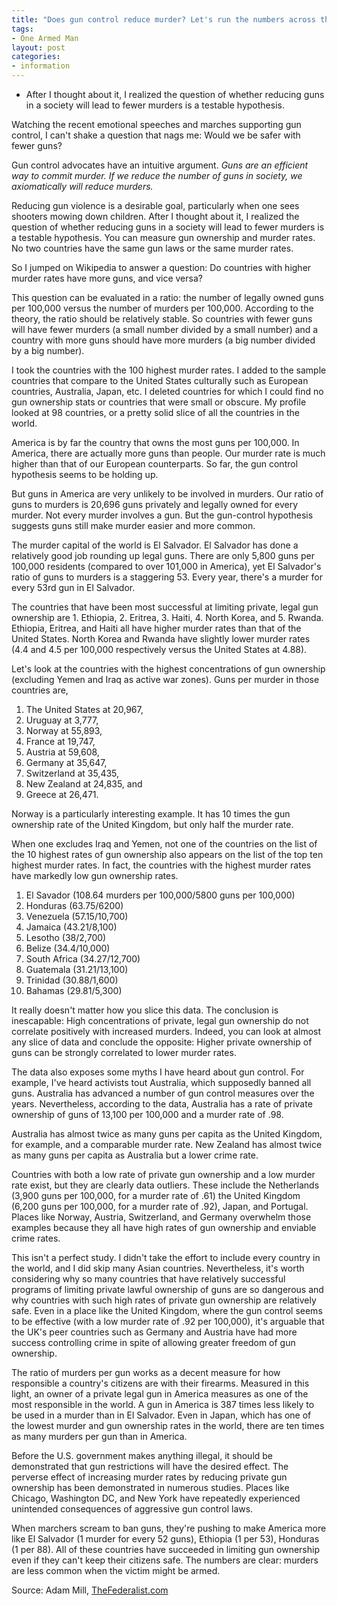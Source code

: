 ```yaml
---
title: "Does gun control reduce murder? Let's run the numbers across the world"
tags:
- One Armed Man
layout: post
categories:
- information
---
```


- After I thought about it, I realized the question of whether reducing guns in a society will lead to fewer murders is a testable hypothesis.

Watching the recent emotional speeches and marches supporting gun control, I can't shake a question that nags me: Would we be safer with fewer guns?

Gun control advocates have an intuitive argument. *Guns are an efficient way to commit murder. If we reduce the number of guns in society, we axiomatically will reduce murders.*

Reducing gun violence is a desirable goal, particularly when one sees shooters mowing down children. After I thought about it, I realized the question of whether reducing guns in a society will lead to fewer murders is a testable hypothesis. You can measure gun ownership and murder rates. No two countries have the same gun laws or the same murder rates.

So I jumped on Wikipedia to answer a question: Do countries with higher murder rates have more guns, and vice versa?

This question can be evaluated in a ratio: the number of legally owned guns per 100,000 versus the number of murders per 100,000. According to the theory, the ratio should be relatively stable. So countries with fewer guns will have fewer murders (a small number divided by a small number) and a country with more guns should have more murders (a big number divided by a big number).

I took the countries with the 100 highest murder rates. I added to the sample countries that compare to the United States culturally such as European countries, Australia, Japan, etc. I deleted countries for which I could find no gun ownership stats or countries that were small or obscure. My profile looked at 98 countries, or a pretty solid slice of all the countries in the world.

America is by far the country that owns the most guns per 100,000. In America, there are actually more guns than people. Our murder rate is much higher than that of our European counterparts. So far, the gun control hypothesis seems to be holding up.

But guns in America are very unlikely to be involved in murders. Our ratio of guns to murders is 20,696 guns privately and legally owned for every murder. Not every murder involves a gun. But the gun-control hypothesis suggests guns still make murder easier and more common.

The murder capital of the world is El Salvador. El Salvador has done a relatively good job rounding up legal guns. There are only 5,800 guns per 100,000 residents (compared to over 101,000 in America), yet El Salvador's ratio of guns to murders is a staggering 53. Every year, there's a murder for every 53rd gun in El Salvador.

The countries that have been most successful at limiting private, legal gun ownership are 1. Ethiopia, 2. Eritrea, 3. Haiti, 4. North Korea, and 5. Rwanda. Ethiopia, Eritrea, and Haiti all have higher murder rates than that of the United States. North Korea and Rwanda have slightly lower murder rates (4.4 and 4.5 per 100,000 respectively versus the United States at 4.88).

Let's look at the countries with the highest concentrations of gun ownership (excluding Yemen and Iraq as active war zones). Guns per murder in those countries are,

1. The United States at 20,967,
2. Uruguay at 3,777,
3. Norway at 55,893,
4. France at 19,747,
5. Austria at 59,608,
6. Germany at 35,647,
7. Switzerland at 35,435,
8. New Zealand at 24,835, and
9. Greece at 26,471.

Norway is a particularly interesting example. It has 10 times the gun ownership rate of the United Kingdom, but only half the murder rate.

When one excludes Iraq and Yemen, not one of the countries on the list of the 10 highest rates of gun ownership also appears on the list of the top ten highest murder rates. In fact, the countries with the highest murder rates have markedly low gun ownership rates.

1. El Savador (108.64 murders per 100,000/5800 guns per 100,000)
2. Honduras (63.75/6200)
3. Venezuela (57.15/10,700)
4. Jamaica (43.21/8,100)
5. Lesotho (38/2,700)
6. Belize (34.4/10,000)
7. South Africa (34.27/12,700)
8. Guatemala (31.21/13,100)
9. Trinidad (30.88/1,600)
10. Bahamas (29.81/5,300)

It really doesn't matter how you slice this data. The conclusion is inescapable: High concentrations of private, legal gun ownership do not correlate positively with increased murders. Indeed, you can look at almost any slice of data and conclude the opposite: Higher private ownership of guns can be strongly correlated to lower murder rates.

The data also exposes some myths I have heard about gun control. For example, I've heard activists tout Australia, which supposedly banned all guns. Australia has advanced a number of gun control measures over the years. Nevertheless, according to the data, Australia has a rate of private ownership of guns of 13,100 per 100,000 and a murder rate of .98.

Australia has almost twice as many guns per capita as the United Kingdom, for example, and a comparable murder rate. New Zealand has almost twice as many guns per capita as Australia but a lower crime rate.

Countries with both a low rate of private gun ownership and a low murder rate exist, but they are clearly data outliers. These include the Netherlands (3,900 guns per 100,000, for a murder rate of .61) the United Kingdom (6,200 guns per 100,000, for a murder rate of .92), Japan, and Portugal. Places like Norway, Austria, Switzerland, and Germany overwhelm those examples because they all have high rates of gun ownership and enviable crime rates.

This isn't a perfect study. I didn't take the effort to include every country in the world, and I did skip many Asian countries. Nevertheless, it's worth considering why so many countries that have relatively successful programs of limiting private lawful ownership of guns are so dangerous and why countries with such high rates of private gun ownership are relatively safe. Even in a place like the United Kingdom, where the gun control seems to be effective (with a low murder rate of .92 per 100,000), it's arguable that the UK's peer countries such as Germany and Austria have had more success controlling crime in spite of allowing greater freedom of gun ownership.

The ratio of murders per gun works as a decent measure for how responsible a country's citizens are with their firearms. Measured in this light, an owner of a private legal gun in America measures as one of the most responsible in the world. A gun in America is 387 times less likely to be used in a murder than in El Salvador. Even in Japan, which has one of the lowest murder and gun ownership rates in the world, there are ten times as many murders per gun than in America.

Before the U.S. government makes anything illegal, it should be demonstrated that gun restrictions will have the desired effect. The perverse effect of increasing murder rates by reducing private gun ownership has been demonstrated in numerous studies. Places like Chicago, Washington DC, and New York have repeatedly experienced unintended consequences of aggressive gun control laws.

When marchers scream to ban guns, they're pushing to make America more like El Salvador (1 murder for every 52 guns), Ethiopia (1 per 53), Honduras (1 per 88). All of these countries have succeeded in limiting gun ownership even if they can't keep their citizens safe. The numbers are clear: murders are less common when the victim might be armed.

Source: Adam Mill, [TheFederalist.com](https://thefederalist.com/2018/04/03/gun-control-reduce-murder-lets-run-numbers-across-world/)
